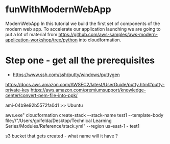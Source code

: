 # funWithModernWebApp
ModernWebApp 
In this tutorial we build the first set of components of the modern web app.  To accelerate our application launching we are going to put a lot of material from https://github.com/aws-samples/aws-modern-application-workshop/tree/python into cloudformation.  

# Step one - get all the prerequisites
- https://www.ssh.com/ssh/putty/windows/puttygen

https://docs.aws.amazon.com/AWSEC2/latest/UserGuide/putty.html#putty-private-key
https://aws.amazon.com/premiumsupport/knowledge-center/convert-pem-file-into-ppk/

ami-04b9e92b5572fa0d1 >> Ubuntu 


aws.exe" cloudformation create-stack --stack-name test1 --template-body file://"/Users/goifelda/Desktop/Technical Learning Series/Modules/Reference/stack.yml" --region us-east-1 - test1


s3 bucket that gets created - what name will it have ? 
  
  
 
